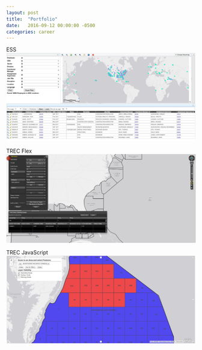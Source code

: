 ```yaml
---
layout: post
title:  "Portfolio"
date:   2016-09-12 00:00:00 -0500
categories: career
---
```

ESS
![ESS](/images/ESS.jpg)

TREC Flex
![TREC](/images/TREC.jpg)

TREC JavaScript
![TRECJS](/images/TRECJS.jpg)
